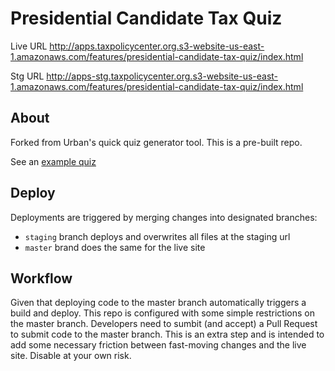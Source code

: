 # Presidential Candidate Tax Quiz

Live URL
http://apps.taxpolicycenter.org.s3-website-us-east-1.amazonaws.com/features/presidential-candidate-tax-quiz/index.html

Stg URL
http://apps-stg.taxpolicycenter.org.s3-website-us-east-1.amazonaws.com/features/presidential-candidate-tax-quiz/index.html

## About

Forked from Urban's quick quiz generator tool. This is a pre-built repo.

See an [example quiz](http://urbaninstitute.github.io/quick-quiz/)

## Deploy

Deployments are triggered by merging changes into designated branches:

* `staging` branch deploys and overwrites all files at the staging url
* `master` brand does the same for the live site

## Workflow

Given that deploying code to the master branch automatically triggers a build and deploy. This repo is configured with some simple restrictions on the master branch. Developers need to sumbit (and accept) a Pull Request to submit code to the master branch. This is an extra step and is intended to add some necessary friction between fast-moving changes and the live site. Disable at your own risk.